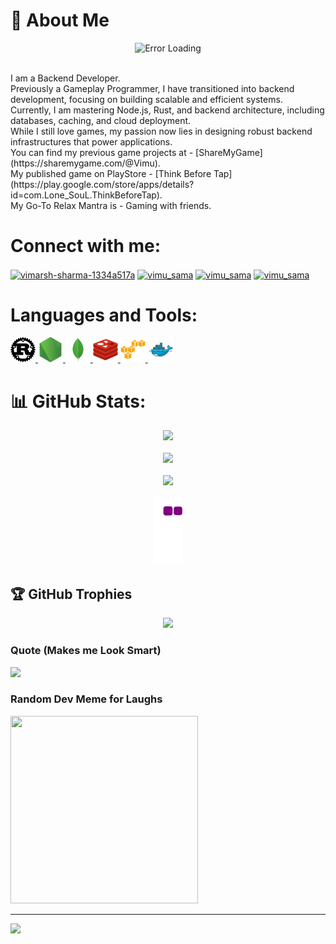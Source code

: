 # 💫 About Me  
<center>  

![Error Loading](https://media3.giphy.com/media/v1.Y2lkPTc5MGI3NjExZ2FpN2xsZmZyYmY0ODZsem9pd28za3d2N284Y2owODluZzE1YTF3ZiZlcD12MV9pbnRlcm5hbF9naWZfYnlfaWQmY3Q9Zw/ITRemFlr5tS39AzQUL/giphy.gif)  

</center>  

<br>  
I am a Backend Developer.<br>Previously a Gameplay Programmer, I have transitioned into backend development, focusing on building scalable and efficient systems.<br>Currently, I am mastering Node.js, Rust, and backend architecture, including databases, caching, and cloud deployment.<br>While I still love games, my passion now lies in designing robust backend infrastructures that power applications.<br>You can find my previous game projects at - [ShareMyGame](https://sharemygame.com/@Vimu).<br>My published game on PlayStore - [Think Before Tap](https://play.google.com/store/apps/details?id=com.Lone_SouL.ThinkBeforeTap).<br>My Go-To Relax Mantra is - Gaming with friends.  

<h1 align="left">Connect with me:</h1>  
<p align="left">  
<a href="https://linkedin.com/in/vimarsh-sharma-1334a517a" target="blank"><img align="center" src="https://raw.githubusercontent.com/rahuldkjain/github-profile-readme-generator/master/src/images/icons/Social/linked-in-alt.svg" alt="vimarsh-sharma-1334a517a" height="30" width="40" /></a>  
<a href="https://www.hackerrank.com/vimu_sama" target="blank"><img align="center" src="https://raw.githubusercontent.com/rahuldkjain/github-profile-readme-generator/master/src/images/icons/Social/hackerrank.svg" alt="vimu_sama" height="30" width="40" /></a>  
<a href="https://www.leetcode.com/vimu_sama" target="blank"><img align="center" src="https://raw.githubusercontent.com/rahuldkjain/github-profile-readme-generator/master/src/images/icons/Social/leet-code.svg" alt="vimu_sama" height="30" width="40" /></a>  
<a href="https://auth.geeksforgeeks.org/user/vimu_sama" target="blank"><img align="center" src="https://raw.githubusercontent.com/rahuldkjain/github-profile-readme-generator/master/src/images/icons/Social/geeks-for-geeks.svg" alt="vimu_sama" height="30" width="40" /></a>  
</p>  

<h1 align="left">Languages and Tools:</h1>  
<p align="left">  
<a href="https://www.rust-lang.org/" target="_blank" rel="noreferrer"> <img src="https://raw.githubusercontent.com/devicons/devicon/master/icons/rust/rust-plain.svg" alt="rust" width="40" height="40"/> </a>  
<a href="https://nodejs.org/" target="_blank" rel="noreferrer"> <img src="https://raw.githubusercontent.com/devicons/devicon/master/icons/nodejs/nodejs-original.svg" alt="nodejs" width="40" height="40"/> </a>  
<a href="https://www.mongodb.com/" target="_blank" rel="noreferrer"> <img src="https://raw.githubusercontent.com/devicons/devicon/master/icons/mongodb/mongodb-original.svg" alt="mongodb" width="40" height="40"/> </a>  
<a href="https://redis.io/" target="_blank" rel="noreferrer"> <img src="https://raw.githubusercontent.com/devicons/devicon/master/icons/redis/redis-original.svg" alt="redis" width="40" height="40"/> </a>  
<a href="https://aws.amazon.com/" target="_blank" rel="noreferrer"> <img src="https://raw.githubusercontent.com/devicons/devicon/master/icons/amazonwebservices/amazonwebservices-original.svg" alt="aws" width="40" height="40"/> </a>  
<a href="https://www.docker.com/" target="_blank" rel="noreferrer"> <img src="https://raw.githubusercontent.com/devicons/devicon/master/icons/docker/docker-original.svg" alt="docker" width="40" height="40"/> </a>  
</p>  

# 📊 GitHub Stats:  
<center>  

![](https://github-readme-stats.vercel.app/api?username=Vimu-Sama&theme=blue-green&hide_border=false&include_all_commits=false&count_private=false)<br/>  
![](https://github-readme-streak-stats.herokuapp.com/?user=Vimu-Sama&theme=blue-green&hide_border=false)<br/>  
![](https://github-readme-stats.vercel.app/api/top-langs/?username=Vimu-Sama&theme=blue-green&hide_border=false&include_all_commits=false&count_private=false&layout=compact)  

![Error Loading](https://github.com/Vimu-Sama/Vimu-Sama/blob/output/github-contribution-grid-snake.gif)  

</center>  

## 🏆 GitHub Trophies  
<center>  

![](https://github-profile-trophy.vercel.app/?username=Vimu-Sama&theme=juicyfresh&no-frame=true&bg=true&margin-w=4)  

</center>  

### Quote (Makes me Look Smart)  
![](https://quotes-github-readme.vercel.app/api?type=horizontal&theme=dark)  

### Random Dev Meme for Laughs  
<img src="https://random-memer.herokuapp.com/" height= "300px" width="300px"/>  

---  
[![](https://visitcount.itsvg.in/api?id=Vimu-Sama&icon=1&color=0)](https://visitcount.itsvg.in)  
